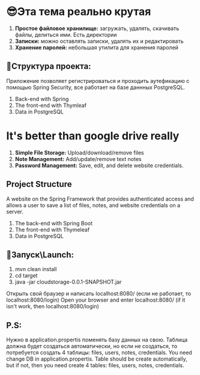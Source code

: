 # 😎Эта тема реально крутая
1. **Простое файловое хранилище:** загружать, удалять, скачивать файлы, делиться ими. Есть директории
2. **Записки:** можно оставлять записки, удалять их и редактировать
3. **Хранение паролей:** небольшая утилита для хранения паролей

## 🐄Структура проекта:
Приложение позволяет регистрироваться и проходить аутефикацию с помощью Spring Security, все работает на базе даннных PostgreSQL. 

1. Back-end with Spring
2. The front-end with Thymleaf
3. Data in PostgreSQL


# It's better than google drive really

1. **Simple File Storage:** Upload/download/remove files
2. **Note Management:** Add/update/remove text notes
3. **Password Management:** Save, edit, and delete website credentials.  


## Project Structure
A website on the Spring Framework that provides authenticated access and allows a user to save a list of files, notes,
and website credentials on a server.
 
1. The back-end with Spring Boot
2. The front-end with Thymeleaf
3. Data in PostgreSQL


## 🍺Запуск\Launch: 

1. mvn clean install
2. cd target
3. java -jar cloudstorage-0.0.1-SNAPSHOT.jar

Открыть свой браузер и написать localhost:8080/ (если не работает, то localhost:8080/login)
Open your browser and enter localhost:8080/ (if it isn't work, then localhost:8080/login)

## P.S:
Нужно в application.propertis поменять базу данных на свою. Таблица должна будет создаться автоматически, но если не создаться, то потребуется создать 4 таблицы: files, users, notes, credentials. 
You need change DB in application.propertis. Table should be create automatically, but if not, then you need create 4 tables: files, users, notes, credentials.





